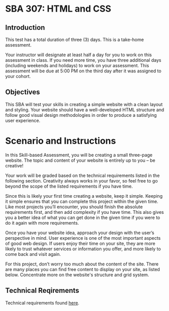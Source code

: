 # SBA 307: HTML and CSS

## Introduction

This test has a total duration of three (3) days. This is a take-home assessment.

Your instructor will designate at least half a day for you to work on this assessment in class. If you need more time, you have three additional days (including weekends and holidays) to work on your assessment. This assessment will be due at 5:00 PM on the third day after it was assigned to your cohort.

## Objectives

This SBA will test your skills in creating a simple website with a clean layout and styling. Your website should have a well-developed HTML structure and follow good visual design methodologies in order to produce a satisfying user experience.

# Scenario and Instructions
In this Skill-based Assessment, you will be creating a small three-page website. The topic and content of your website is entirely up to you – be creative!

Your work will be graded based on the technical requirements listed in the following section. Creativity always works in your favor, so feel free to go beyond the scope of the listed requirements if you have time.

Since this is likely your first time creating a website, keep it simple. Keeping it simple ensures that you can complete this project within the given time. Like most projects you’ll encounter, you should finish the absolute requirements first, and then add complexity if you have time. This also gives you a better idea of what you can get done in the given time if you were to do it again with more requirements.

Once you have your website idea, approach your design with the user’s perspective in mind. User experience is one of the most important aspects of good web design. If users enjoy their time on your site, they are more likely to trust whatever services or information you offer, and more likely to come back and visit again.
 
For this project, don’t worry too much about the content of the site. There are many places you can find free content to display on your site, as listed below. Concentrate more on the website's structure and grid system.

## Technical Reqirements

Technical requirements found [here](README.md).